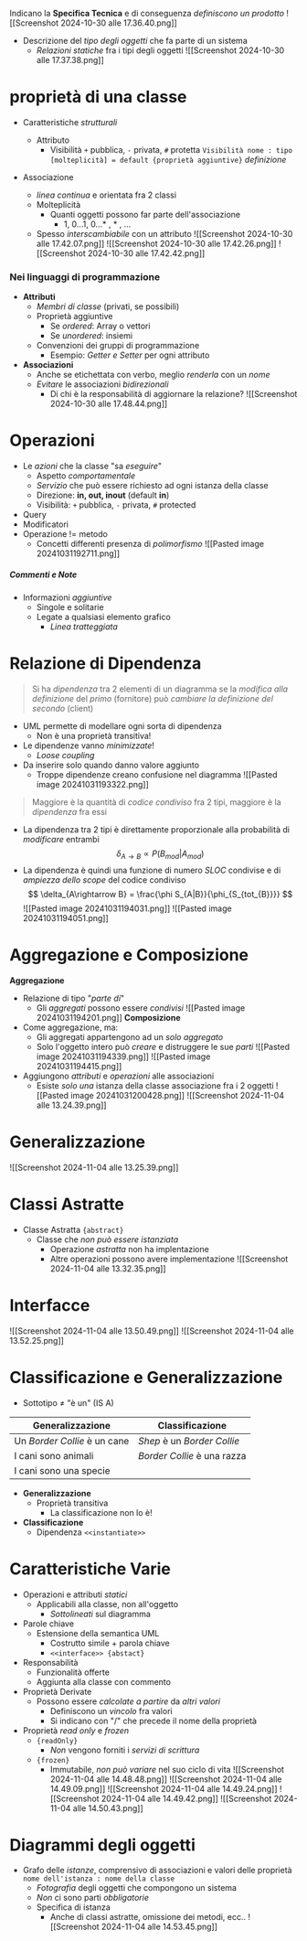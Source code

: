 Indicano la **Specifica Tecnica** e di conseguenza *definiscono un prodotto*
![[Screenshot 2024-10-30 alle 17.36.40.png]]
- Descrizione del *tipo degli oggetti* che fa parte di un sistema
	- *Relazioni statiche* fra i tipi degli oggetti
![[Screenshot 2024-10-30 alle 17.37.38.png]]
# proprietà di una classe
- Caratteristiche *strutturali*
	- Attributo
		- Visibilità `+` pubblica, `-` privata, `#` protetta
`Visibilità nome : tipo [molteplicità] = default {proprietà aggiuntive}` *definizione* 

- Associazione
	- *linea continua* e orientata fra 2 classi
	- Molteplicità
		- Quanti oggetti possono far parte dell'associazione
			- 1, 0...1, 0...* , * , ...
	- Spesso *interscambiabile* con un attributo
![[Screenshot 2024-10-30 alle 17.42.07.png]]
![[Screenshot 2024-10-30 alle 17.42.26.png]]
![[Screenshot 2024-10-30 alle 17.42.42.png]]
### Nei linguaggi di programmazione
- **Attributi**
	- *Membri di classe* (privati, se possibili)
	- Proprietà aggiuntive
		- Se *ordered*: Array o vettori
		- Se *unordered*: insiemi
	- Convenzioni dei gruppi di programmazione
		- Esempio: *Getter e Setter* per ogni attributo
- **Associazioni**
	- Anche se etichettata con verbo, meglio *renderla* con un *nome*
	- *Evitare* le associazioni *bidirezionali*
		- Di chi è la responsabilità di aggiornare la relazione?
![[Screenshot 2024-10-30 alle 17.48.44.png]]
# Operazioni
- Le *azioni* che la classe "sa *eseguire*"
	- Aspetto *comportamentale*
	- *Servizio* che può essere richiesto ad ogni istanza della classe
	- Direzione: **in, out, inout** (default **in**)
	- Visibilità: `+` pubblica, `-` privata, `#` protected
- Query
- Modificatori
- Operazione != metodo
	- Concetti differenti presenza di *polimorfismo*
![[Pasted image 20241031192711.png]]
##### Commenti e Note
- Informazioni *aggiuntive*
	- Singole e solitarie
	- Legate a qualsiasi elemento grafico
		- *Linea tratteggiata*
# Relazione di Dipendenza
> Si ha *dipendenza* tra 2 elementi di un diagramma se la *modifica alla definizione* del *primo* (fornitore) può *cambiare la definizione del secondo* (client)

- UML permette di modellare ogni sorta di dipendenza
	- Non è una proprietà transitiva!
- Le dipendenze vanno *minimizzate*!
	- *Loose coupling*
- Da inserire solo quando danno valore aggiunto
	- Troppe dipendenze creano confusione nel diagramma
![[Pasted image 20241031193322.png]]
> Maggiore è la quantità di *codice condiviso* fra 2 tipi, maggiore è la *dipendenza* fra essi

- La dipendenza tra 2 tipi è direttamente proporzionale alla probabilità di *modificare* entrambi
$$
\delta_{A\rightarrow B} \propto P(B_{mod}|A_{mod})
$$
- La dipendenza è quindi una funzione di numero *SLOC* condivise e di *ampiezza dello scope* del codice condiviso
$$
\delta_{A\rightarrow B} = \frac{\phi S_{A|B}}{\phi_{S_{tot_{B}}}}
$$
![[Pasted image 20241031194031.png]]
![[Pasted image 20241031194051.png]]
# Aggregazione e Composizione
**Aggregazione**
- Relazione di tipo "_parte di_"
	- Gli *aggregati* possono essere *condivisi*
![[Pasted image 20241031194201.png]]
**Composizione**
- Come aggregazione, ma:
	- Gli aggregati appartengono ad un *solo aggregato*
	- Solo l'oggetto intero può *creare* e distruggere le sue *parti*
![[Pasted image 20241031194339.png]]
![[Pasted image 20241031194415.png]]
- Aggiungono *attributi* e *operazioni* alle associazioni
	- Esiste *solo una* istanza della classe associazione fra i 2 oggetti
![[Pasted image 20241031200428.png]]
![[Screenshot 2024-11-04 alle 13.24.39.png]]

# Generalizzazione
![[Screenshot 2024-11-04 alle 13.25.39.png]]
# Classi Astratte
- Classe Astratta `{abstract}`
	- Classe che *non può essere istanziata*
		- Operazione *astratta* non ha implentazione
		- Altre operazioni possono avere implementazione
![[Screenshot 2024-11-04 alle 13.32.35.png]]
# Interfacce
![[Screenshot 2024-11-04 alle 13.50.49.png]]
![[Screenshot 2024-11-04 alle 13.52.25.png]]
# Classificazione e Generalizzazione
- Sottotipo ≠ "è un" (IS A)

| **Generalizzazione**         | **Classificazione**         |
| ---------------------------- | --------------------------- |
| Un *Border Collie* è un cane | *Shep* è un *Border Collie* |
| I cani sono animali          | *Border Collie* è una razza |
| I cani sono una specie       |                             |
- **Generalizzazione**
	- Proprietà transitiva
		- La classificazione non lo è!
- **Classificazione**
	- Dipendenza `<<instantiate>>`
# Caratteristiche Varie
- Operazioni e attributi *statici*
	- Applicabili alla classe, non all'oggetto
		- *Sottolineati* sul diagramma
- Parole chiave
	- Estensione della semantica UML
		- Costrutto simile + parola chiave
		- `<<interface>> {abstact}`
- Responsabilità
	- Funzionalità offerte
	- Aggiunta alla classe con commento
- Proprietà Derivate
	- Possono essere *calcolate a partire* da *altri valori*
		- Definiscono un *vincolo* fra valori
		- Si indicano con "/" che precede il nome della proprietà
- Proprietà *read only* e *frozen*
	- `{readOnly}`
		- *Non* vengono forniti i *servizi di scrittura*
	- `{frozen}`
		- Immutabile, *non può variare* nel suo ciclo di vita
![[Screenshot 2024-11-04 alle 14.48.48.png]]
![[Screenshot 2024-11-04 alle 14.49.09.png]]
![[Screenshot 2024-11-04 alle 14.49.24.png]]
![[Screenshot 2024-11-04 alle 14.49.42.png]]
![[Screenshot 2024-11-04 alle 14.50.43.png]]
# Diagrammi degli oggetti
- Grafo delle *istanze*, comprensivo di associazioni e valori delle proprietà
`nome dell'istanza : nome della classe`
	- *Fotografia* degli oggetti che compongono un sistema
	- *Non* ci sono parti *obbligatorie*
	- Specifica di istanza
		- Anche di classi astratte, omissione dei metodi, ecc..
![[Screenshot 2024-11-04 alle 14.53.45.png]]
